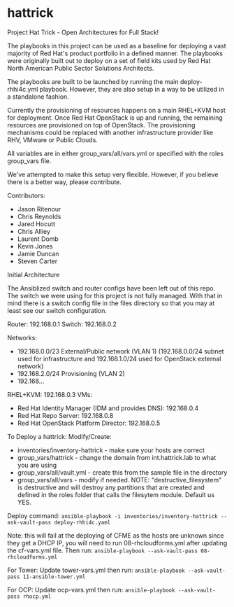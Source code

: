 # hattrick
Project Hat Trick - Open Architectures for Full Stack!

The playbooks in this project can be used as a baseline for deploying a vast majority of Red Hat's product portfolio in a defined manner. The playbooks were originally built out to deploy on a set of field kits used by Red Hat North American Public Sector Solutions Architects.

The playbooks are built to be launched by running the main deploy-rhhi4c.yml playbook. However, they are also setup in a way to be utilized in a standalone fashion.

Currently the provisioning of resources happens on a main RHEL+KVM host for deployment. Once Red Hat OpenStack is up and running, the remaining resources are provisioned on top of OpenStack. The provisioning mechanisms could be replaced with another infrastructure provider like RHV, VMware or Public Clouds.

All variables are in either group_vars/all/vars.yml or specified with the roles group_vars file.

We've attempted to make this setup very flexible. However, if you believe there is a better way, please contribute.

Contributors:
- Jason Ritenour
- Chris Reynolds
- Jared Hocutt
- Chris Alliey
- Laurent Domb
- Kevin Jones
- Jamie Duncan
- Steven Carter

Initial Architecture

The Ansiblized switch and router configs have been left out of this repo. The switch we were using for this project is not fully managed. With that in mind there is a switch config file in the files directory so that you may at least see our switch configuration.

Router: 192.168.0.1
Switch: 192.168.0.2

Networks:
- 192.168.0.0/23 External/Public network (VLAN 1)
  (192.168.0.0/24 subnet used for infrastructure and 192.168.1.0/24 used for OpenStack external network)
- 192.168.2.0/24 Provisioning (VLAN 2)
- 192.168...

RHEL+KVM: 192.168.0.3
VMs:
- Red Hat Identity Manager (IDM and provides DNS): 192.168.0.4
- Red Hat Repo Server: 192.168.0.8
- Red Hat OpenStack Platform Director: 192.168.0.5

To Deploy a hattrick:
Modify/Create:
- inventories/inventory-hattrick - make sure your hosts are correct
- group_vars/hattrick - change the domain from int.hattrick.lab to what you are using
- group_vars/all/vault.yml - create this from the sample file in the directory
- group_vars/all/vars - modify if needed.  NOTE: "destructive_filesystem" is destructive and will destroy any partitions that are created and defined in the roles folder that calls the filesytem module.  Default us YES.

Deploy command:
`ansible-playbook -i inventories/inventory-hattrick --ask-vault-pass deploy-rhhi4c.yaml`

Note: this will fail at the deploying of CFME as the hosts are unknown since they get a DHCP IP, you will need to run 08-rhcloudforms.yml after updating the cf-vars.yml file.  Then run:
`ansible-playbook --ask-vault-pass 08-rhcloudforms.yml`

For Tower:
Update tower-vars.yml then run:
`ansible-playbook --ask-vault-pass 11-ansible-tower.yml`

For OCP:
Update ocp-vars.yml then run:
`ansible-playbook --ask-vault-pass rhocp.yml`
